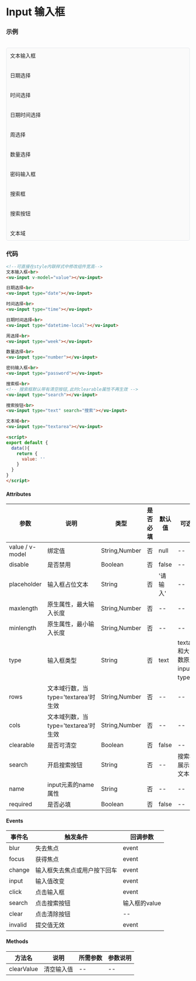 # Input 输入框

### 示例

<br>
<div style="border:1px solid #e4e7ed;border-radius:5px;padding:10px;background-color:#FAFAFA;">
  文本输入框<br>
  <vu-input v-model="value"></vu-input><br><br>
  日期选择<br>
  <vu-input type="date"></vu-input><br><br>
  时间选择<br>
  <vu-input type="time"></vu-input><br><br>
  日期时间选择<br>
  <vu-input type="datetime-local"></vu-input><br><br>
  周选择<br>
  <vu-input type="week"></vu-input><br><br>
  数量选择<br>
  <vu-input type="number"></vu-input><br><br>
  密码输入框<br>
  <vu-input type="password"></vu-input><br><br>
  搜索框<br>
  <vu-input type="search"></vu-input><br><br>
  搜索按钮<br>
  <vu-input type="text" search="搜索"></vu-input><br><br>
  文本域<br>
  <vu-input type="textarea"></vu-input>
</div>

<script>
export default {
  data(){
    return {
      value: ''
    }
  }
}
</script>

### 代码
```html
<!--可直接在style内联样式中修改组件宽高-->
文本输入框<br>
<vu-input v-model="value"></vu-input>

日期选择<br>
<vu-input type="date"></vu-input>

时间选择<br>
<vu-input type="time"></vu-input>

日期时间选择<br>
<vu-input type="datetime-local"></vu-input>

周选择<br>
<vu-input type="week"></vu-input>

数量选择<br>
<vu-input type="number"></vu-input>

密码输入框<br>
<vu-input type="password"></vu-input>

搜索框<br>
<!-- 搜索框默认带有清空按钮,此时clearable属性不再生效 -->
<vu-input type="search"></vu-input>

搜索按钮<br>
<vu-input type="text" search="搜索"></vu-input>

文本域<br>
<vu-input type="textarea"></vu-input>

<script>
export default {
  data(){
    return {
      value: ''
    }
  }
}
</script>
```

#### Attributes
| 参数 | 说明 | 类型 | 是否必填 | 默认值 | 可选值 |
| ---  | --- | ---  | ---      | ---   | ---   |
| value / v-model | 绑定值 | String,Number | 否 | null | -- |
| disable | 是否禁用 | Boolean | 否 | false | -- |
| placeholder | 输入框占位文本 | String | 否 | '请输入' | -- |
| maxlength | 原生属性，最大输入长度 | String,Number | 否 | -- | -- |
| minlength | 原生属性，最小输入长度 | String,Number | 否 | -- | -- |
| type | 输入框类型 | String | 否 | text | textarea和大多数原生input的type值 |
| rows | 文本域行数，当type='textarea'时生效 | String,Number | 否 | -- | -- |
| cols | 文本域列数，当type='textarea'时生效 | String,Number | 否 | -- | -- |
| clearable | 是否可清空 | Boolean | 否 | false | -- |
| search | 开启搜索按钮 | String | 否 | -- | 搜索框展示的文本 |
| name | input元素的name属性 | String | 否 | -- | -- |
| required | 是否必填 | Boolean | 否 | false | -- |


#### Events
| 事件名 | 触发条件 | 回调参数 |
|  ---  | ---  | ---  | 
| blur | 失去焦点 | event |
| focus | 获得焦点 | event |
| change | 输入框失去焦点或用户按下回车 | event |
| input | 输入值改变 | event |
| click | 点击输入框 | event |
| search | 点击搜索按钮 | 输入框的value |
| clear | 点击清除按钮 | -- |
| invalid | 提交值无效 | event |


#### Methods
| 方法名 | 说明 | 所需参数 | 参数说明 |
|  ---  | ---  | ---  | --- |
| clearValue | 清空输入值 | --  | -- |
